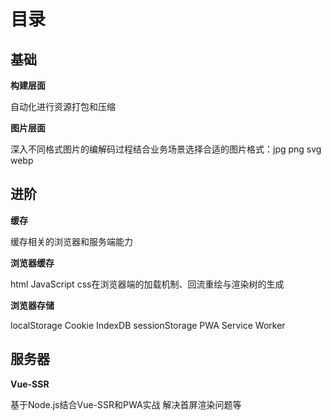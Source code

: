 # 目录

## 基础

**构建层面**

自动化进行资源打包和压缩

**图片层面**

深入不同格式图片的编解码过程结合业务场景选择合适的图片格式：jpg png svg webp

## 进阶

**缓存**

缓存相关的浏览器和服务端能力

**浏览器缓存**

html JavaScript css在浏览器端的加载机制、回流重绘与渲染树的生成

**浏览器存储**

localStorage Cookie IndexDB sessionStorage PWA Service Worker

## 服务器

**Vue-SSR**

基于Node.js结合Vue-SSR和PWA实战
解决首屏渲染问题等